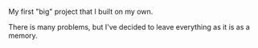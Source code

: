 My first "big" project that I built on my own.

There is many problems, but I've decided to leave everything as it is as a memory.
